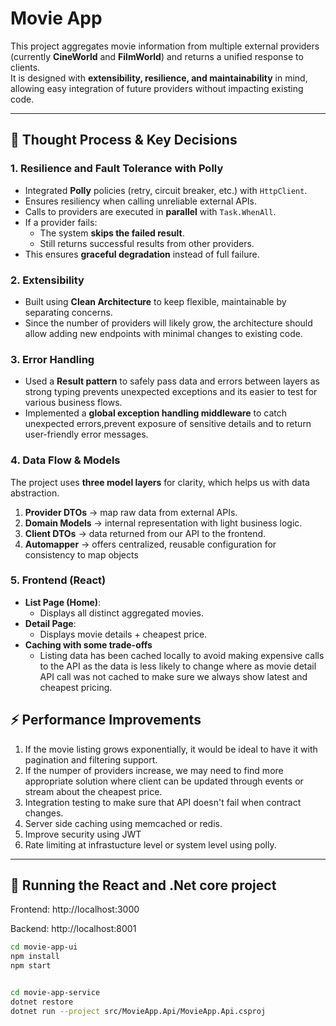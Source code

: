 # Movie App

This project aggregates movie information from multiple external providers (currently **CineWorld** and **FilmWorld**) and returns a unified response to clients.  
It is designed with **extensibility, resilience, and maintainability** in mind, allowing easy integration of future providers without impacting existing code.

---

## 🧠 Thought Process & Key Decisions

### 1. Resilience and Fault Tolerance with Polly
- Integrated **Polly** policies (retry, circuit breaker, etc.) with `HttpClient`.  
- Ensures resiliency when calling unreliable external APIs.
- Calls to providers are executed in **parallel** with `Task.WhenAll`.  
- If a provider fails:
  - The system **skips the failed result**.  
  - Still returns successful results from other providers.  
- This ensures **graceful degradation** instead of full failure.

### 2. Extensibility
- Built using **Clean Architecture** to keep flexible, maintainable by separating concerns.  
- Since the number of providers will likely grow, the architecture should allow adding new endpoints with minimal changes to existing code.

### 3. Error Handling
- Used a **Result pattern** to safely pass data and errors between layers as strong typing prevents unexpected exceptions and its easier to test for various business flows.  
- Implemented a **global exception handling middleware** to catch unexpected errors,prevent exposure of sensitive details and to return user-friendly error messages.  

### 4. Data Flow & Models
The project uses **three model layers** for clarity, which helps us with data abstraction.
1. **Provider DTOs** → map raw data from external APIs.  
2. **Domain Models** → internal representation with light business logic. 
3. **Client DTOs** → data returned from our API to the frontend.
4. **Automapper**  → offers centralized, reusable configuration for consistency to map objects

### 5. Frontend (React)
- **List Page (Home)**:
  - Displays all distinct aggregated movies.  
- **Detail Page**:  
  - Displays movie details + cheapest price.
- **Caching with some trade-offs**
  - Listing data has been cached locally to avoid making expensive calls to the API as the data is less likely to change where as movie detail API call was not cached to make sure we always show latest and cheapest pricing.

## ⚡ Performance Improvements
1. If the movie listing grows exponentially, it would be ideal to have it with pagination and filtering support.
2. If the numper of providers increase, we may need to find more appropriate solution where client can be updated through events or stream about the cheapest price.
3. Integration testing to make sure that API doesn't fail when contract changes.
4. Server side caching using memcached or redis.
5. Improve security using JWT
6. Rate limiting at infrastucture level or system level using polly.

---


## 🚀 Running the React and .Net core project
Frontend: http://localhost:3000

Backend: http://localhost:8001

```sh
cd movie-app-ui
npm install
npm start


cd movie-app-service
dotnet restore
dotnet run --project src/MovieApp.Api/MovieApp.Api.csproj

